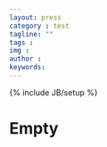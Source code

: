 ```yaml
---
layout: press
category : test
tagline: ""
tags : 
img : 
author : 
keywords: 
---
```

{% include JB/setup %}
<!--more-->
# Empty